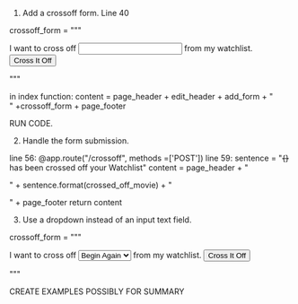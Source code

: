 <!-- Reminders -->

<!-- Studio Solution -->
1. Add a crossoff form. Line 40

crossoff_form = """
    <form action="/crossoff" method="post">
        <label for="crossed-off-movie">
            I want to cross off
            <input type="text" id="crossed-off-movie" name="crossed-off-movie"/>
            from my watchlist.
        </label>
        <input type="submit" value="Cross It Off"/>
    </form>
"""


in index function: content = page_header + edit_header + add_form + "<br/>" +crossoff_form + page_footer

RUN CODE.

2. Handle the form submission. 

line 56: @app.route("/crossoff", methods =['POST'])
line 59:    sentence = "<strike>{}</strike> has been crossed off your Watchlist"
            content = page_header + "<p>" + sentence.format(crossed_off_movie) + "</p>" + page_footer
            return content

3. Use a dropdown instead of an input text field. 

crossoff_form = """
    <form action="/crossoff" method="post">
        <label for="crossed-off-movie">
            I want to cross off
            <select id="crossed-off-movie" name="crossed-off-movie">
                <option>Begin Again</option>
                <option>Big Fish</option>
                <option>Pulp Fiction</option>
            </select>
            from my watchlist.
        </label>
        <input type="submit" value="Cross It Off"/>
    </form>
"""

<!-- Summary -->


<!-- Q&A -->
CREATE EXAMPLES POSSIBLY FOR SUMMARY




<!-- Studio Walkthough -->
